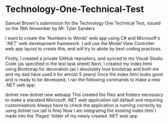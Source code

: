 # Technology-One-Technical-Test
Samuel Brown's submission for the Technology One Technical Test, issued on the 18th November by Mr. Tyler Sanders

I want to create the 'Numbers to Words' web app using C# and Microsoft's '.NET' web development framework.
I will use the Model View Controller web app layout to create this, and will try to abide by best coding practices.

Firstly, I created a private GitHub repository, and synced to my Visual Studio Code (as specified in the test task sheet)
Next, I created my index.html using Bootstrap for decoration (as I absolutely love bootstrap and both me and my dad have used it for almost 5 years)
Once the index.html looks good and is ready to be developed, I ran the following commands to make a new .NET web app:

dotnet new
dotnet new webapp
This created the files and folders necessary to make a standard Microsoft .NET web application (all default and requiring customisation)
Always have to check the application is running correctly by using dotnet run (all is fine)
Now I am integrating the existing index.html I made into the 'Pages' folder of my newly created .NET web app